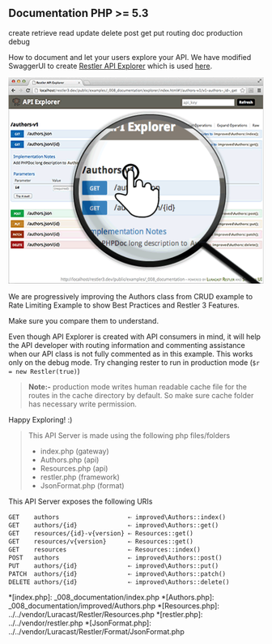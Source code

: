 Documentation <requires>PHP >= 5.3</requires>
-------------
<tag>create</tag> <tag>retrieve</tag> <tag>read</tag> <tag>update</tag> <tag>delete</tag> <tag>post</tag> <tag>get</tag> <tag>put</tag> <tag>routing</tag> <tag>doc</tag> <tag>production</tag> <tag>debug</tag> 

How to document and let your users explore your API.
We have modified SwaggerUI to create 
[Restler API Explorer](https://github.com/Luracast/Restler-API-Explorer)
which is used [here](explorer/index.html#!/authors-v1).

[![Restler API Explorer](../resources/explorer1.png)](explorer/index.html#!/authors-v1)

We are progressively improving the Authors class from CRUD example 
to Rate Limiting Example to show Best Practices and Restler 3 Features.

Make sure you compare them to understand.

Even though API Explorer is created with API consumers in mind, it will help the
API developer with routing information and commenting assistance when  our API
class is not fully commented as in this example. This works only on the debug
mode. Try changing rester to run in production mode (`$r = new Restler(true)`)

> **Note:-** production mode writes human readable cache file for the routes in
> the cache directory by default. So make sure cache folder has necessary
> write permission.

Happy Exploring! :)

> This API Server is made using the following php files/folders
> 
> * index.php      (gateway)
> * Authors.php      (api)
> * Resources.php      (api)
> * restler.php      (framework)
> * JsonFormat.php      (format)

This API Server exposes the following URIs

    GET    authors                   ⇠ improved\Authors::index()
    GET    authors/{id}              ⇠ improved\Authors::get()
    GET    resources/{id}-v{version} ⇠ Resources::get()
    GET    resources/v{version}      ⇠ Resources::get()
    GET    resources                 ⇠ Resources::index()
    POST   authors                   ⇠ improved\Authors::post()
    PUT    authors/{id}              ⇠ improved\Authors::put()
    PATCH  authors/{id}              ⇠ improved\Authors::patch()
    DELETE authors/{id}              ⇠ improved\Authors::delete()








*[index.php]: _008_documentation/index.php
*[Authors.php]: _008_documentation/improved/Authors.php
*[Resources.php]: ../../vendor/Luracast/Restler/Resources.php
*[restler.php]: ../../vendor/restler.php
*[JsonFormat.php]: ../../vendor/Luracast/Restler/Format/JsonFormat.php

